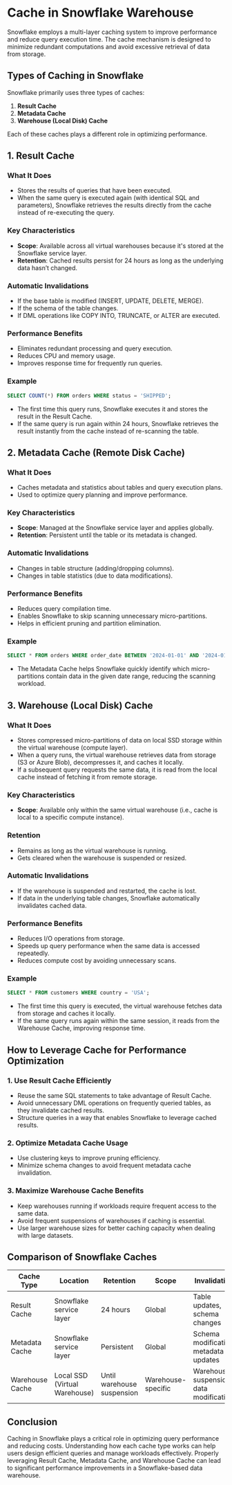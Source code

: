 # Cache in Snowflake Warehouse

Snowflake employs a multi-layer caching system to improve performance and reduce query execution time. The cache mechanism is designed to minimize redundant computations and avoid excessive retrieval of data from storage.

## Types of Caching in Snowflake
Snowflake primarily uses three types of caches:

1. **Result Cache**
2. **Metadata Cache**
3. **Warehouse (Local Disk) Cache**

Each of these caches plays a different role in optimizing performance.

## 1. Result Cache
### What It Does
- Stores the results of queries that have been executed.
- When the same query is executed again (with identical SQL and parameters), Snowflake retrieves the results directly from the cache instead of re-executing the query.

### Key Characteristics
- **Scope**: Available across all virtual warehouses because it's stored at the Snowflake service layer.
- **Retention**: Cached results persist for 24 hours as long as the underlying data hasn’t changed.

### Automatic Invalidations
- If the base table is modified (INSERT, UPDATE, DELETE, MERGE).
- If the schema of the table changes.
- If DML operations like COPY INTO, TRUNCATE, or ALTER are executed.

### Performance Benefits
- Eliminates redundant processing and query execution.
- Reduces CPU and memory usage.
- Improves response time for frequently run queries.

### Example
```sql
SELECT COUNT(*) FROM orders WHERE status = 'SHIPPED';
```
- The first time this query runs, Snowflake executes it and stores the result in the Result Cache.
- If the same query is run again within 24 hours, Snowflake retrieves the result instantly from the cache instead of re-scanning the table.

## 2. Metadata Cache (Remote Disk Cache)
### What It Does
- Caches metadata and statistics about tables and query execution plans.
- Used to optimize query planning and improve performance.

### Key Characteristics
- **Scope**: Managed at the Snowflake service layer and applies globally.
- **Retention**: Persistent until the table or its metadata is changed.

### Automatic Invalidations
- Changes in table structure (adding/dropping columns).
- Changes in table statistics (due to data modifications).

### Performance Benefits
- Reduces query compilation time.
- Enables Snowflake to skip scanning unnecessary micro-partitions.
- Helps in efficient pruning and partition elimination.

### Example
```sql
SELECT * FROM orders WHERE order_date BETWEEN '2024-01-01' AND '2024-01-31';
```
- The Metadata Cache helps Snowflake quickly identify which micro-partitions contain data in the given date range, reducing the scanning workload.

## 3. Warehouse (Local Disk) Cache
### What It Does
- Stores compressed micro-partitions of data on local SSD storage within the virtual warehouse (compute layer).
- When a query runs, the virtual warehouse retrieves data from storage (S3 or Azure Blob), decompresses it, and caches it locally.
- If a subsequent query requests the same data, it is read from the local cache instead of fetching it from remote storage.

### Key Characteristics
- **Scope**: Available only within the same virtual warehouse (i.e., cache is local to a specific compute instance).

### Retention
- Remains as long as the virtual warehouse is running.
- Gets cleared when the warehouse is suspended or resized.

### Automatic Invalidations
- If the warehouse is suspended and restarted, the cache is lost.
- If data in the underlying table changes, Snowflake automatically invalidates cached data.

### Performance Benefits
- Reduces I/O operations from storage.
- Speeds up query performance when the same data is accessed repeatedly.
- Reduces compute cost by avoiding unnecessary scans.

### Example
```sql
SELECT * FROM customers WHERE country = 'USA';
```
- The first time this query is executed, the virtual warehouse fetches data from storage and caches it locally.
- If the same query runs again within the same session, it reads from the Warehouse Cache, improving response time.

## How to Leverage Cache for Performance Optimization
### 1. Use Result Cache Efficiently
- Reuse the same SQL statements to take advantage of Result Cache.
- Avoid unnecessary DML operations on frequently queried tables, as they invalidate cached results.
- Structure queries in a way that enables Snowflake to leverage cached results.

### 2. Optimize Metadata Cache Usage
- Use clustering keys to improve pruning efficiency.
- Minimize schema changes to avoid frequent metadata cache invalidation.

### 3. Maximize Warehouse Cache Benefits
- Keep warehouses running if workloads require frequent access to the same data.
- Avoid frequent suspensions of warehouses if caching is essential.
- Use larger warehouse sizes for better caching capacity when dealing with large datasets.

## Comparison of Snowflake Caches
| Cache Type         | Location                    | Retention               | Scope             | Invalidations                 |
|--------------------|----------------------------|-------------------------|-------------------|------------------------------|
| Result Cache      | Snowflake service layer     | 24 hours                | Global           | Table updates, schema changes |
| Metadata Cache    | Snowflake service layer     | Persistent              | Global           | Schema modifications, metadata updates |
| Warehouse Cache   | Local SSD (Virtual Warehouse) | Until warehouse suspension | Warehouse-specific | Warehouse suspension, data modifications |

## Conclusion
Caching in Snowflake plays a critical role in optimizing query performance and reducing costs. Understanding how each cache type works can help users design efficient queries and manage workloads effectively. Properly leveraging Result Cache, Metadata Cache, and Warehouse Cache can lead to significant performance improvements in a Snowflake-based data warehouse.
